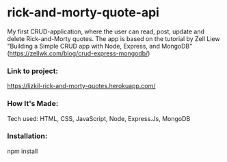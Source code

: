 # rick-and-morty-quote-api

My first CRUD-application, where the user can read, post, update and delete Rick-and-Morty quotes. The app is based on the tutorial by Zell Liew 
"Building a Simple CRUD app with Node, Express, and MongoDB" (https://zellwk.com/blog/crud-express-mongodb/)

### Link to project:
https://lizkil-rick-and-morty-quotes.herokuapp.com/

### How It's Made:
Tech used: HTML, CSS, JavaScript, Node, Express.Js, MongoDB

### Installation:
npm install

